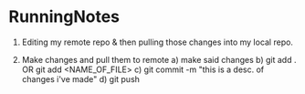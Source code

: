 # RunningNotes
1) Editing my remote repo & then pulling those changes into my local repo.

2) Make changes and pull them to remote
	a) make said changes
	b) git add .     OR git add <NAME_OF_FILE>
	c) git commit -m "this is a desc. of changes i've made"
	d) git push
